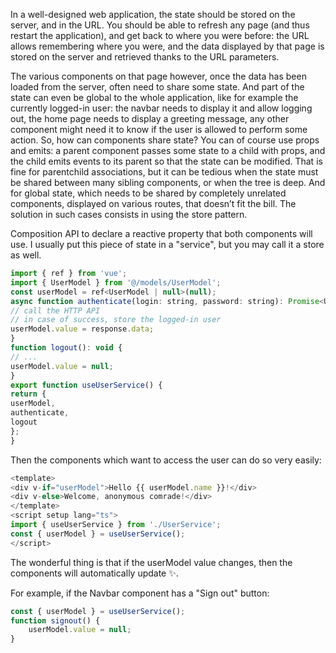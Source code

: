 In a well-designed web application, the state should be stored on the server, and in the URL. You
should be able to refresh any page (and thus restart the application), and get back to where you
were before: the URL allows remembering where you were, and the data displayed by that page is
stored on the server and retrieved thanks to the URL parameters.

The various components on that page however, once the data has been loaded from the server,
often need to share some state. And part of the state can even be global to the whole application,
like for example the currently logged-in user: the navbar needs to display it and allow logging out,
	the home page needs to display a greeting message, any other component might need it to know if
the user is allowed to perform some action.
So, how can components share state?
You can of course use props and emits: a parent component passes some state to a child with props,
and the child emits events to its parent so that the state can be modified. That is fine for parentchild
associations, but it can be tedious when the state must be shared between many sibling
components, or when the tree is deep. And for global state, which needs to be shared by completely
unrelated components, displayed on various routes, that doesn’t fit the bill.
The solution in such cases consists in using the store pattern.

Composition API to declare a reactive property that both components will use. I usually put this
piece of state in a "service", but you may call it a store as well.

```js
import { ref } from 'vue';
import { UserModel } from '@/models/UserModel';
const userModel = ref<UserModel | null>(null);
async function authenticate(login: string, password: string): Promise<UserModel> {
// call the HTTP API
// in case of success, store the logged-in user
userModel.value = response.data;
}
function logout(): void {
// ...
userModel.value = null;
}
export function useUserService() {
return {
userModel,
authenticate,
logout
};
}

```


Then the components which want to access the user can do so very easily:

```js
<template>
<div v-if="userModel">Hello {{ userModel.name }}!</div>
<div v-else>Welcome, anonymous comrade!</div>
</template>
<script setup lang="ts">
import { useUserService } from './UserService';
const { userModel } = useUserService();
</script>

```

The wonderful thing is that if the userModel value changes, then the components will automatically
update ✨.

For example, if the Navbar component has a "Sign out" button:

```js
const { userModel } = useUserService();
function signout() {
	userModel.value = null;
}
```




